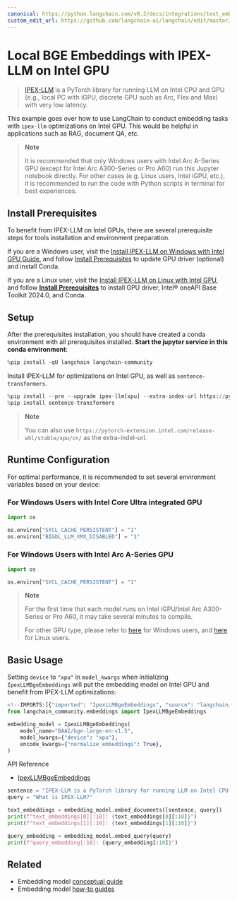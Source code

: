 ```yaml
---
canonical: https://python.langchain.com/v0.2/docs/integrations/text_embedding/ipex_llm_gpu/
custom_edit_url: https://github.com/langchain-ai/langchain/edit/master/docs/docs/integrations/text_embedding/ipex_llm_gpu.ipynb
---
```


# Local BGE Embeddings with IPEX-LLM on Intel GPU

> [IPEX-LLM](https://github.com/intel-analytics/ipex-llm) is a PyTorch library for running LLM on Intel CPU and GPU (e.g., local PC with iGPU, discrete GPU such as Arc, Flex and Max) with very low latency.

This example goes over how to use LangChain to conduct embedding tasks with `ipex-llm` optimizations on Intel GPU. This would be helpful in applications such as RAG, document QA, etc.

> **Note**
>
> It is recommended that only Windows users with Intel Arc A-Series GPU (except for Intel Arc A300-Series or Pro A60) run this Jupyter notebook directly. For other cases (e.g. Linux users, Intel iGPU, etc.), it is recommended to run the code with Python scripts in terminal for best experiences.

## Install Prerequisites
To benefit from IPEX-LLM on Intel GPUs, there are several prerequisite steps for tools installation and environment preparation.

If you are a Windows user, visit the [Install IPEX-LLM on Windows with Intel GPU Guide](https://ipex-llm.readthedocs.io/en/latest/doc/LLM/Quickstart/install_windows_gpu.html), and follow [Install Prerequisites](https://ipex-llm.readthedocs.io/en/latest/doc/LLM/Quickstart/install_windows_gpu.html#install-prerequisites) to update GPU driver (optional) and install Conda.

If you are a Linux user, visit the [Install IPEX-LLM on Linux with Intel GPU](https://ipex-llm.readthedocs.io/en/latest/doc/LLM/Quickstart/install_linux_gpu.html), and follow [**Install Prerequisites**](https://ipex-llm.readthedocs.io/en/latest/doc/LLM/Quickstart/install_linux_gpu.html#install-prerequisites) to install GPU driver, Intel® oneAPI Base Toolkit 2024.0, and Conda.

## Setup

After the prerequisites installation, you should have created a conda environment with all prerequisites installed. **Start the jupyter service in this conda environment**:


```python
%pip install -qU langchain langchain-community
```

Install IPEX-LLM for optimizations on Intel GPU, as well as `sentence-transformers`.


```python
%pip install --pre --upgrade ipex-llm[xpu] --extra-index-url https://pytorch-extension.intel.com/release-whl/stable/xpu/us/
%pip install sentence-transformers
```

> **Note**
>
> You can also use `https://pytorch-extension.intel.com/release-whl/stable/xpu/cn/` as the extra-indel-url.

## Runtime Configuration

For optimal performance, it is recommended to set several environment variables based on your device:

### For Windows Users with Intel Core Ultra integrated GPU


```python
import os

os.environ["SYCL_CACHE_PERSISTENT"] = "1"
os.environ["BIGDL_LLM_XMX_DISABLED"] = "1"
```

### For Windows Users with Intel Arc A-Series GPU


```python
import os

os.environ["SYCL_CACHE_PERSISTENT"] = "1"
```

> **Note**
>
> For the first time that each model runs on Intel iGPU/Intel Arc A300-Series or Pro A60, it may take several minutes to compile.
>
> For other GPU type, please refer to [here](https://ipex-llm.readthedocs.io/en/latest/doc/LLM/Overview/install_gpu.html#runtime-configuration) for Windows users, and  [here](https://ipex-llm.readthedocs.io/en/latest/doc/LLM/Overview/install_gpu.html#id5) for Linux users.


## Basic Usage

Setting `device` to `"xpu"` in `model_kwargs` when initializing `IpexLLMBgeEmbeddings` will put the embedding model on Intel GPU and benefit from IPEX-LLM optimizations:


```python
<!--IMPORTS:[{"imported": "IpexLLMBgeEmbeddings", "source": "langchain_community.embeddings", "docs": "https://api.python.langchain.com/en/latest/embeddings/langchain_community.embeddings.ipex_llm.IpexLLMBgeEmbeddings.html", "title": "Local BGE Embeddings with IPEX-LLM on Intel GPU"}]-->
from langchain_community.embeddings import IpexLLMBgeEmbeddings

embedding_model = IpexLLMBgeEmbeddings(
    model_name="BAAI/bge-large-en-v1.5",
    model_kwargs={"device": "xpu"},
    encode_kwargs={"normalize_embeddings": True},
)
```

API Reference
- [IpexLLMBgeEmbeddings](https://api.python.langchain.com/en/latest/embeddings/langchain_community.embeddings.ipex_llm.IpexLLMBgeEmbeddings.html)


```python
sentence = "IPEX-LLM is a PyTorch library for running LLM on Intel CPU and GPU (e.g., local PC with iGPU, discrete GPU such as Arc, Flex and Max) with very low latency."
query = "What is IPEX-LLM?"

text_embeddings = embedding_model.embed_documents([sentence, query])
print(f"text_embeddings[0][:10]: {text_embeddings[0][:10]}")
print(f"text_embeddings[1][:10]: {text_embeddings[1][:10]}")

query_embedding = embedding_model.embed_query(query)
print(f"query_embedding[:10]: {query_embedding[:10]}")
```


## Related

- Embedding model [conceptual guide](/docs/concepts/#embedding-models)
- Embedding model [how-to guides](/docs/how_to/#embedding-models)